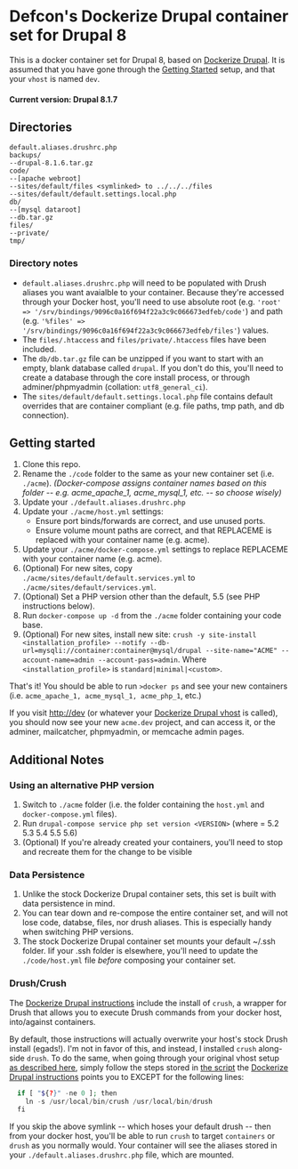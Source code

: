 # Defcon's Dockerize Drupal container set for Drupal 8
This is a docker container set for Drupal 8, based on [Dockerize Drupal](https://dockerizedrupal.com/getting-started). 
It is assumed that you have gone through the [Getting Started](https://dockerizedrupal.com/getting-started/installation/linux/ubuntu/install-vhost) setup, and that your ```vhost``` is named ```dev```.

#### Current version: Drupal 8.1.7

## Directories
```
default.aliases.drushrc.php
backups/
--drupal-8.1.6.tar.gz
code/
--[apache webroot]
--sites/default/files <symlinked> to ../../../files
--sites/default/default.settings.local.php
db/
--[mysql dataroot]
--db.tar.gz
files/
--private/
tmp/
```
### Directory notes
- ```default.aliases.drushrc.php``` will need to be populated with Drush aliases you want avaialble to your container. Because they're accessed through your Docker host, you'll need to use absolute root (e.g. ```'root' => '/srv/bindings/9096c0a16f694f22a3c9c066673edfeb/code'```) and path (e.g. ```'%files' => '/srv/bindings/9096c0a16f694f22a3c9c066673edfeb/files'```) values. 
- The ```files/.htaccess``` and ```files/private/.htaccess``` files have been included. 
- The ```db/db.tar.gz``` file can be unzipped if you want to start with an empty, blank database called ```drupal```. If you don't do this, you'll need to create a database through the core install process, or through adminer/phpmyadmin (collation: ```utf8_general_ci```).
- The ```sites/default/default.settings.local.php``` file contains default overrides that are container compliant (e.g. file paths, tmp path, and db connection).


## Getting started
1. Clone this repo.
2. Rename the ```./code``` folder to the same as your new container set (i.e. ```./acme```).  _(Docker-compose assigns container names based on this folder -- e.g. acme_apache_1, acme_mysql_1, etc. -- so choose wisely)_
3. Update your ```./default.aliases.drushrc.php```
4. Update your ```./acme/host.yml``` settings:
   * Ensure port binds/forwards are correct, and use unused ports.
   * Ensure volume mount paths are correct, and that REPLACEME is replaced with your container name (e.g. acme).
5. Update your ```./acme/docker-compose.yml``` settings to replace REPLACEME with your container name (e.g. acme).
6. (Optional) For new sites, copy ```./acme/sites/default/default.services.yml``` to ```./acme/sites/default/services.yml```.
7. (Optional) Set a PHP version other than the default, 5.5 (see PHP instructions below).
8. Run ```docker-compose up -d``` from the ```./acme``` folder containing your code base.
9. (Optional) For new sites, install new site: ```crush -y site-install <installation_profile> --notify --db-url=mysqli://container:container@mysql/drupal --site-name="ACME" --account-name=admin --account-pass=admin```. Where ```<installation_profile>``` is ```standard|minimal|<custom>```.


That's it! You should be able to run ```>docker ps``` and see your new containers (i.e. ```acme_apache_1, acme_mysql_1, acme_php_1```, etc.) 

If you visit [http://dev](http://dev) (or whatever your [Dockerize Drupal vhost](https://dockerizedrupal.com/getting-started/installation/linux/ubuntu/install-vhost) is called), you should now see your new ```acme.dev``` project, and can access it, or the adminer, mailcatcher, phpmyadmin, or memcache admin pages.

## Additional Notes
### Using an alternative PHP version
1. Switch to ```./acme``` folder (i.e. the folder containing the ```host.yml``` and ```docker-compose.yml``` files).
2. Run ```drupal-compose service php set version <VERSION>``` (where <VERSION> = 5.2 5.3 5.4 5.5 5.6)
3. (Optional) If you're already created your containers, you'll need to stop and recreate them for the change to be visible 

### Data Persistence
1. Unlike the stock Dockerize Drupal container sets, this set is built with data persistence in mind. 
2. You can tear down and re-compose the entire container set, and will not lose code, databse, files, nor drush aliases. This is especially handy when switching PHP versions. 
3. The stock Dockerize Drupal container set mounts your default ~/.ssh folder. Iif your .ssh folder is elsewhere, you'll need to update the ```./code/host.yml``` file _before_ composing your container set.

### Drush/Crush
The [Dockerize Drupal instructions](https://dockerizedrupal.com/getting-started/installation/linux/ubuntu/install-crush) include the install of ```crush```, a wrapper for Drush that allows you to execute Drush commands
from your docker host, into/against containers. 

By default, those instructions will actually overwrite your host's stock Drush install (egads!). I'm not in favor of this, and instead, I installed ```crush``` along-side ```drush```. 
To do the same, when going through your original vhost setup [as described here](https://dockerizedrupal.com/getting-started/), simply follow the steps stored in 
[the script](https://raw.githubusercontent.com/dockerizedrupal/crush/master/install.sh) the 
[Dockerize Drupal instructions](https://dockerizedrupal.com/getting-started/installation/linux/ubuntu/install-crush) points you to EXCEPT for the following lines:

```php
  if [ "${?}" -ne 0 ]; then
    ln -s /usr/local/bin/crush /usr/local/bin/drush
  fi
```

If you skip the above symlink -- which hoses your default drush -- then from your docker host, you'll be able to run ```crush``` to target ```containers``` or ```drush``` as you normally would. 
Your container will see the aliases stored in your ```./default.aliases.drushrc.php``` file, which are mounted. 

